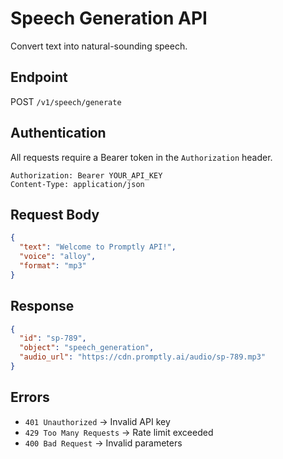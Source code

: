 # Speech Generation API

Convert text into natural-sounding speech.

## Endpoint
POST `/v1/speech/generate`

## Authentication
All requests require a Bearer token in the `Authorization` header.

```http
Authorization: Bearer YOUR_API_KEY
Content-Type: application/json
```

## Request Body
```json
{
  "text": "Welcome to Promptly API!",
  "voice": "alloy",
  "format": "mp3"
}
```

## Response
```json
{
  "id": "sp-789",
  "object": "speech_generation",
  "audio_url": "https://cdn.promptly.ai/audio/sp-789.mp3"
}
```

## Errors
- `401 Unauthorized` → Invalid API key
- `429 Too Many Requests` → Rate limit exceeded
- `400 Bad Request` → Invalid parameters
